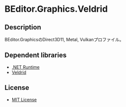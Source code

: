 # BEditor.Graphics.Veldrid

## Description

BEditor.GraphicsのDirect3D11, Metal, Vulkanプロファイル。

## Dependent libraries
* [.NET Runtime](https://github.com/dotnet/runtime)
* [Veldrid](https://github.com/mellinoe/veldrid)

## License

* [MIT License](https://github.com/b-editor/BEditor/blob/main/LICENSE)